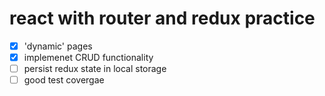 # react with router and redux practice

- [x] 'dynamic' pages
- [x] implemenet CRUD functionality
- [ ] persist redux state in local storage
- [ ] good test covergae
